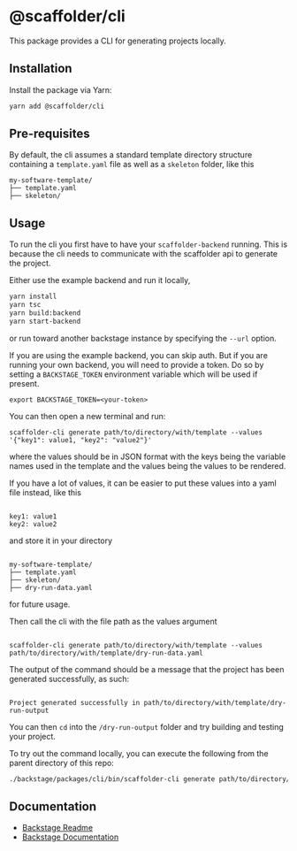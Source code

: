 # @scaffolder/cli

This package provides a CLI for generating projects locally.

## Installation

Install the package via Yarn:

```sh
yarn add @scaffolder/cli
```

## Pre-requisites

By default, the cli assumes a standard template directory structure containing a `template.yaml` file
as well as a `skeleton` folder, like this

```
my-software-template/
├── template.yaml
├── skeleton/
```

## Usage

To run the cli you first have to have your `scaffolder-backend` running. This is because the
cli needs to communicate with the scaffolder api to generate the project.

Either use the example backend and run it locally,

```bash
yarn install
yarn tsc
yarn build:backend
yarn start-backend
```

or run toward another backstage instance by specifying the `--url` option.

If you are using the example backend, you can skip auth. But if you are running your own backend,
you will need to provide a token. Do so by setting a `BACKSTAGE_TOKEN` environment variable which will be used if present.

```
export BACKSTAGE_TOKEN=<your-token>
```

You can then open a new terminal and run:

```
scaffolder-cli generate path/to/directory/with/template --values '{"key1": value1, "key2": "value2"}'
```

where the values should be in JSON format with the keys being the variable names
used in the template and the values being the values to be rendered.

If you have a lot of values, it can be easier to put these values into a yaml file instead, like this

```

key1: value1
key2: value2

```

and store it in your directory

```

my-software-template/
├── template.yaml
├── skeleton/
├── dry-run-data.yaml

```

for future usage.

Then call the cli with the file path as the values argument

```

scaffolder-cli generate path/to/directory/with/template --values path/to/directory/with/template/dry-run-data.yaml

```

The output of the command should be a message that the project has been generated successfully, as such:

```

Project generated successfully in path/to/directory/with/template/dry-run-output

```

You can then `cd` into the `/dry-run-output` folder and try building and testing your project.

To try out the command locally, you can execute the following from the parent directory of this repo:

```bash
./backstage/packages/cli/bin/scaffolder-cli generate path/to/directory/with/template
```

## Documentation

- [Backstage Readme](https://github.com/backstage/backstage/blob/master/README.md)
- [Backstage Documentation](https://backstage.io/docs)
